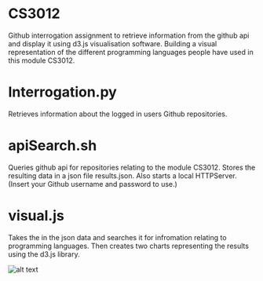 # CS3012
Github interrogation assignment to retrieve information from the github api and display it using d3.js visualisation software.
Building a visual representation of the different programming languages people have used in this module CS3012.

# Interrogation.py
Retrieves information about the logged in users Github repositories.

# apiSearch.sh
Queries github api for repositories relating to the module CS3012. Stores the resulting data in a json file results.json. Also starts a local HTTPServer. (Insert your Github username and password to use.)

# visual.js
Takes the in the json data and searches it for infromation relating to programming languages. Then creates two charts representing the results using the d3.js library.

![alt text](https://github.com/dscolard/Github_API_Query/blob/master/Screenshot%202018-11-27%20at%2018.44.20.png)
